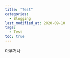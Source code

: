 ```yaml
---
title: "Test"
categories: 
  - Blogging
last_modified_at: 2020-09-10
tags:
  - Test
toc: true
---
```

아무거나

